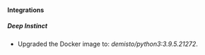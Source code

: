 #### Integrations
##### Deep Instinct
- Upgraded the Docker image to: *demisto/python3:3.9.5.21272*.
